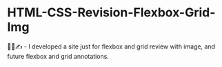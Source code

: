 # HTML-CSS-Revision-Flexbox-Grid-Img
👨‍💻✍️ - I developed a site just for flexbox and grid review with image, and future flexbox and grid annotations.
